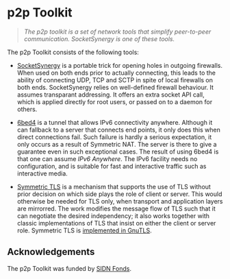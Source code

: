 # p2p Toolkit

> *The p2p toolkit is a set of network tools that simplify peer-to-peer
> communication.  SocketSynergy is one of these tools.*

The p2p Toolkit consists of the following tools:

  * [SocketSynergy](http://github.com/vanrein/SocketSyngergy)
    is a portable trick for opening holes in outgoing firewalls.
    When used on both ends prior to actually connecting, this leads
    to the ability of connecting UDP, TCP and SCTP in spite of local
    firewalls on both ends.  SocketSynergy relies on well-defined
    firewall behaviour.  It assumes transparant addressing.  It offers
    an extra socket API call, which is applied directly for root users,
    or passed on to a daemon for others.

  * [6bed4](https://github.com/vanrein/6bed4)
    is a tunnel that allows IPv6 connectivity anywhere.  Although it can
    fallback to a server that connects end points, it only does this when
    direct connections fail.  Such failure is hardly a serious expectation,
    it only occurs as a result of Symmetric NAT.  The server is there to
    give a guarantee even in such exceptional cases.  The result of using
    6bed4 is that one can assume *IPv6 Anywhere*.  The IPv6 facility needs
    no configuration, and is suitable for fast and interactive traffic such
    as interactive media.

  * [Symmetric TLS](https://github.com/arpa2/draft-vanrein-tls-symmetry)
    is a mechanism that supports the use of TLS without prior decision on
    which side plays the role of client or server.  This would otherwise be
    needed for TLS only, when transport and application layers are mirrorred.
    The work modifies the message flow of TLS such that it can negotiate the
    desired independency; it also works together with classic implementations
    of TLS that insist on either the client or server role.  Symmetric TLS is
    [implemented in GnuTLS](https://github.com/arpa2/gnutls-symmetry).


## Acknowledgements

The p2p Toolkit was funded by
[SIDN Fonds](https://www.sidnfonds.nl).

